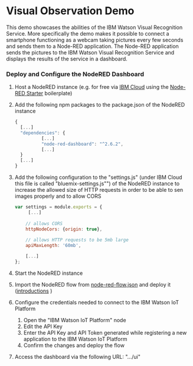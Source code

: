 Visual Observation Demo 
====================================
This demo showcases the abilities of the IBM Watson Visual Recognition Service.
More specifically the demo makes it possible to connect a smartphone functioning as
a webcam taking pictures every few seconds and sends them to a Node-RED application. 
The Node-RED application sends the pictures to the IBM Watson Visual Recognition Service and 
displays the results of the service in a dashboard.


### Deploy and Configure the NodeRED Dashboard
1. Host a NodeRED instance (e.g. for free via [IBM Cloud](https://console.bluemix.net/dashboard/apps) using the [Node-RED Starter](https://console.bluemix.net/catalog/starters/node-red-starter?taxonomyNavigation=apps) boilerplate)
2. Add the following npm packages to the package.json of the NodeRED instance
    
    ```javascript
    {
      [...]
      "dependencies": {  
              [...]
              "node-red-dashboard": "^2.6.2",
              [...]
      }
      [...]
    }
    ```
3. Add the following configuration to the "settings.js" (under IBM Cloud this file is called "bluemix-settings.js"") of the NodeRED instance to increase the allowed size of HTTP requests in order to be able to sen images properly and to allow CORS
    
    ```javascript
    var settings = module.exports = {
         [...]
        
        // allows CORS
        httpNodeCors: {origin: true},
        
        // allows HTTP requests to be 5mb large
        apiMaxLength: '60mb',
    
        [...]
    };
    ```
4. Start the NodeRED instance
5. Import the NodeRED flow from [node-red-flow.json](/dashboard/node-red-flow.json) and deploy it ([introductions](https://developers.sensetecnic.com/article/how-to-import-a-node-red-flow/) )
6. Configure the credentials needed to connect to the IBM Watson IoT Platform
    1. Open the "IBM Watson IoT Platform" node
    2. Edit the API Key
    3. Enter the API Key and API Token generated while registering a new application to the IBM Watson IoT Platform
    4. Confirm the changes and deploy the flow
7. Access the dashboard via the following URL: ".../ui"
